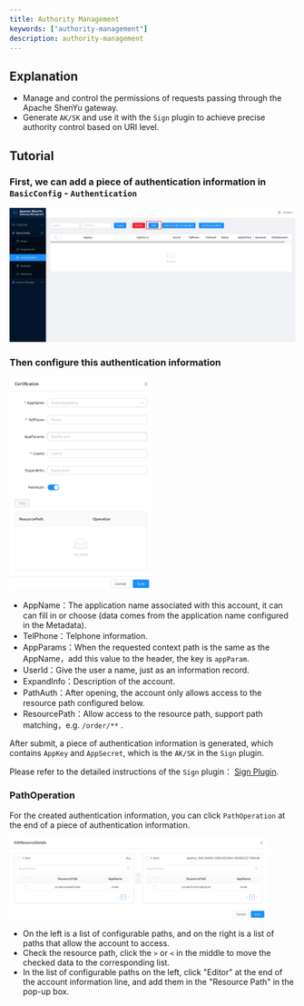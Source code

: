 ```yaml
---
title: Authority Management
keywords: ["authority-management"]
description: authority-management
---
```

## Explanation

- Manage and control the permissions of requests passing through the Apache ShenYu gateway.
- Generate `AK/SK` and use it with the `Sign` plugin to achieve precise authority control based on URI level.

## Tutorial

### First, we can add a piece of authentication information in `BasicConfig` - `Authentication`

<img src="/img/shenyu/basicConfig/authorityManagement/auth_manages_add_en.jpg" width="100%" height="70%" />

### Then configure this authentication information

<img src="/img/shenyu/basicConfig/authorityManagement/auth_param_en.jpg" width="50%" height="40%"/>

- AppName：The application name associated with this account, it can can fill in or choose (data comes from the application name configured in the Metadata).
- TelPhone：Telphone information.
- AppParams：When the requested context path is the same as the AppName，add this value to the header, the key is `appParam`.
- UserId：Give the user a name, just as an information record.
- ExpandInfo：Description of the account.
- PathAuth：After opening, the account only allows access to the resource path configured below.
- ResourcePath：Allow access to the resource path, support path matching，e.g. `/order/**` .

After submit, a piece of authentication information is generated, which contains `AppKey` and `AppSecret`, which is the `AK/SK` in the `Sign` plugin.

Please refer to the detailed instructions of the `Sign` plugin： [Sign Plugin](../../plugin-center/authority-and-certification/sign-plugin).

### PathOperation

For the created authentication information, you can click `PathOperation` at the end of a piece of authentication information.

<img src="/img/shenyu/basicConfig/authorityManagement/auth_manage_modifyPath_en.jpg" width="90%" height="80%"/>

- On the left is a list of configurable paths, and on the right is a list of paths that allow the account to access.
- Check the resource path, click the `>` or `<` in the middle to move the checked data to the corresponding list.
- In the list of configurable paths on the left, click "Editor" at the end of the account information line, and add them in the "Resource Path" in the pop-up box.

